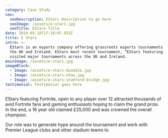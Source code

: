 ```yaml
---
category: Case Study
seo:
  seoDescription: EStars Description to go here
  seoImage: /assets/e-stars.jpg
  seoTitle: EStars Title
date: 2019-05-18T17:10:07.925Z
title: E Stars
intro: >-
  EStars is an esports company offering grassroots esports tournaments across
  the UK and Ireland. EStars most recent tournament, “EStars featuring Fortnite”
  visited major tournaments across the UK and Ireland.
mainImage: /assets/e-stars.jpg
imageBlock:
  - Image: /assets/e-stars-dundalk.jpg
  - Image: /assets/e-stars-show.jpg
  - Image: /assets/e-stars-stamford-bridge.jpg
testimonial: Testimonial goes here
---
```

EStars featuring Fortnite, open to any player over 12 attracted thousands of avid Fortnite fans and gaming enthusiasts hoping to claim the grand prize. In the end, a 16 year old claimed £25,000 and was crowned the overall champion.

Our role was to generate hype around the tournament and work with Premier League clubs and other stadium teams to
